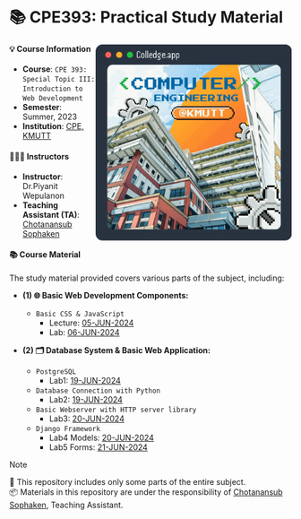 # 📚 CPE393: Practical Study Material 

<img align="right" width="350"  src="https://github.com/ChotanansubSoph/ChotanansubSoph/blob/main/img/cpe_kmutt.gif?raw=true"/>

#### 💡 Course Information
- **Course**: `CPE 393: Special Topic III: Introduction to Web Development`
- **Semester**: Summer, 2023
- **Institution**: [CPE, KMUTT](https://www.cpe.kmutt.ac.th/en)

#### 🧑🏻‍🏫 Instructors
- **Instructor**: Dr.Piyanit Wepulanon
- **Teaching Assistant (TA)**: [Chotanansub Sophaken](https://github.com/ChotanansubSoph)

#### 📚 Course Material
The study material provided covers various parts of the subject, including:

- **(1) 🌐 Basic Web Development Components:**
  - `Basic CSS & JavaScript` 
    - Lecture: [05-JUN-2024](https://github.com/ChotanansubSoph/CPE393-Summer-2023/tree/main/05JUN2024-CSS-JS)
    - Lab: [06-JUN-2024](https://github.com/ChotanansubSoph/CPE393-Summer-2023/tree/main/06JUN2024-Frontend-Lab)

- **(2) 🗂️ Database System & Basic Web Application:**
  - `PostgreSQL`
    - Lab1: [19-JUN-2024](https://github.com/ChotanansubSoph/CPE393-Summer-2023/tree/main/19JUN2024-PostgreSQL-Python)
  - `Database Connection with Python`
    - Lab2: [19-JUN-2024](https://github.com/ChotanansubSoph/CPE393-Summer-2023/tree/main/19JUN2024-PostgreSQL-Python)
  - `Basic Webserver with HTTP server library`
    - Lab3: [20-JUN-2024](https://github.com/ChotanansubSoph/CPE393-Summer-2023/tree/main/20JUN2024-WebServer-Django)
  - `Django Framework`
    - Lab4 Models: [20-JUN-2024](https://github.com/ChotanansubSoph/CPE393-Summer-2023/tree/main/20JUN2024-WebServer-Django)
    - Lab5 Forms: [21-JUN-2024]()
    
> [!NOTE]  
> 📖 This repository includes only some parts of the entire subject.  
> 📦 Materials in this repository are under the responsibility of [Chotanansub Sophaken](https://github.com/ChotanansubSoph), Teaching Assistant.
